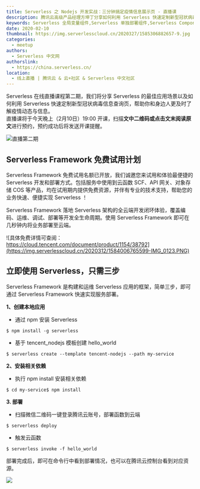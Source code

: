 ```yaml
---
title: Serverless 之 Nodejs 开发实战：三分钟搞定疫情信息展示页 - 直播课
description: 腾讯云高级产品经理方坤丁分享如何利用 Serverless 快速定制新型冠状病毒信息查询页，帮助大家及时了解疫情动态与信息
keywords: Serverless 全局变量组件,Serverless 单独部署组件,Serverless Component
date: 2020-02-10
thumbnail: https://img.serverlesscloud.cn/2020327/1585306882657-9.jpg
categories:
  - meetup
authors:
  - Serverless 中文网
authorslink:
  - https://china.serverless.cn/
location: 
  - 线上直播 | 腾讯云 & 云+社区 & Serverless 中文社区
---
```


Serverless 在线直播课程第二期，我们将分享 Serverless 的最佳应用场景以及如何利用 Serverless 快速定制新型冠状病毒信息查询页，帮助你和身边人更及时了解疫情动态与信息。  
直播课将于今天晚上（2月10日）19:00 开课，扫描**文中二维码或点击文末阅读原文**进行预约，预约成功后将发送开课提醒。  

![直播第二期](https://img.serverlesscloud.cn/2020325/1585122696033-IMG_0292.JPG)

## Serverless Framework 免费试用计划

Serverless Framework 免费试用名额已开放，我们诚邀您来试用和体验最便捷的 Serverless 开发和部署方式。包括服务中使用到云函数 SCF、API 网关、对象存储 COS 等产品，均在试用期内提供免费资源，并伴有专业的技术支持，帮助您的业务快速、便捷实现 Serverless ！

Serverless Framework 落地 Serverless 架构的全云端开发闭环体验，覆盖编码、运维、调试、部署等开发全生命周期。使用 Serverless Framework 即可在几秒钟内将业务部署至云端。

![具体免费详情可查阅：https://cloud.tencent.com/document/product/1154/38792](https://img.serverlesscloud.cn/2020312/1584006765599-IMG_0123.PNG)


## 立即使用 Serverless，只需三步

Serverless Framework 是构建和运维 Serverless 应用的框架，简单三步，即可通过 Serverless Framework 快速实现服务部署。

**1、创建本地应用**

- 通过 npm 安装 Serverless

```
$ npm install -g serverless
```

- 基于 tencent_nodejs 模板创建 hello_world

```
$ serverless create --template tencent-nodejs --path my-service
```

**2、安装相关依赖**

- 执行 npm install 安装相关依赖

```
$ cd my-service$ npm install
```

**3. 部署**

- 扫描微信二维码一键登录腾讯云账号，部署函数到云端

```
$ serverless deploy
```

- 触发云函数

```
$ serverless invoke -f hello_world
```

部署完成后，即可在命令行中看到部署情况，也可以在腾讯云控制台看到对应资源。

![](https://img.serverlesscloud.cn/2020312/1584006765436-IMG_0123.PNG)